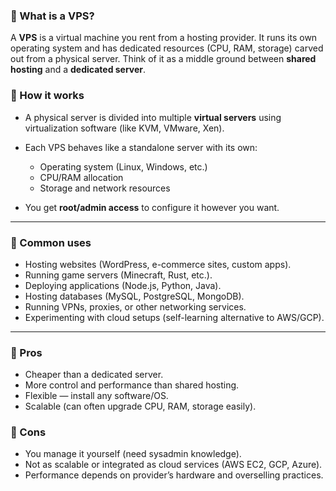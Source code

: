 ### 🔹 What is a VPS?

A **VPS** is a virtual machine you rent from a hosting provider. It runs its own operating system and has dedicated resources (CPU, RAM, storage) carved out from a physical server. Think of it as a middle ground between **shared hosting** and a **dedicated server**.

### 🔹 How it works

- A physical server is divided into multiple **virtual servers** using virtualization software (like KVM, VMware, Xen).
    
- Each VPS behaves like a standalone server with its own:
    - Operating system (Linux, Windows, etc.)
    - CPU/RAM allocation
    - Storage and network resources
        
- You get **root/admin access** to configure it however you want.

---

### 🔹 Common uses

- Hosting websites (WordPress, e-commerce sites, custom apps).
- Running game servers (Minecraft, Rust, etc.).
- Deploying applications (Node.js, Python, Java).
- Hosting databases (MySQL, PostgreSQL, MongoDB).
- Running VPNs, proxies, or other networking services.
- Experimenting with cloud setups (self-learning alternative to AWS/GCP).

---

### 🔹 Pros

- Cheaper than a dedicated server.
- More control and performance than shared hosting.
- Flexible — install any software/OS.
- Scalable (can often upgrade CPU, RAM, storage easily).

### 🔹 Cons

- You manage it yourself (need sysadmin knowledge).
- Not as scalable or integrated as cloud services (AWS EC2, GCP, Azure).
- Performance depends on provider’s hardware and overselling practices.